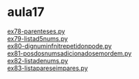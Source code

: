 # aula17 
<a href='https://gabrielryanft.github.io/learning/cursoemvideo/python/exerciciospython/aula17/ex78-parenteses.py' target='_blank' rel='next'>ex78-parenteses.py</a><br/>
<a href='https://gabrielryanft.github.io/learning/cursoemvideo/python/exerciciospython/aula17/ex79-listad5nums.py' target='_blank' rel='next'>ex79-listad5nums.py</a><br/>
<a href='https://gabrielryanft.github.io/learning/cursoemvideo/python/exerciciospython/aula17/ex80-dignuminfnitrepetidonpode.py' target='_blank' rel='next'>ex80-dignuminfnitrepetidonpode.py</a><br/>
<a href='https://gabrielryanft.github.io/learning/cursoemvideo/python/exerciciospython/aula17/ex81-posdosnumsadicionadosemordem.py' target='_blank' rel='next'>ex81-posdosnumsadicionadosemordem.py</a><br/>
<a href='https://gabrielryanft.github.io/learning/cursoemvideo/python/exerciciospython/aula17/ex82-listadenums.py' target='_blank' rel='next'>ex82-listadenums.py</a><br/>
<a href='https://gabrielryanft.github.io/learning/cursoemvideo/python/exerciciospython/aula17/ex83-listapareseimpares.py' target='_blank' rel='next'>ex83-listapareseimpares.py</a><br/>
